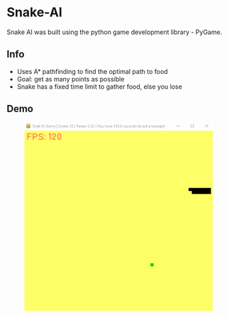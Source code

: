 # Snake-AI
Snake AI was built using the python game development library - PyGame. 
## Info ##
- Uses A* pathfinding to find the optimal path to food
- Goal: get as many points as possible
- Snake has a fixed time limit to gather food, else you lose 


## Demo ##
<p align="center">
<img width="425" height="425" src="snakeai.gif">
</p>
